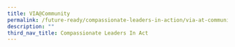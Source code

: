 ```yaml
---
title: VIA@Community
permalink: /future-ready/compassionate-leaders-in-action/via-at-community/
description: ""
third_nav_title: Compassionate Leaders In Act
---
```


